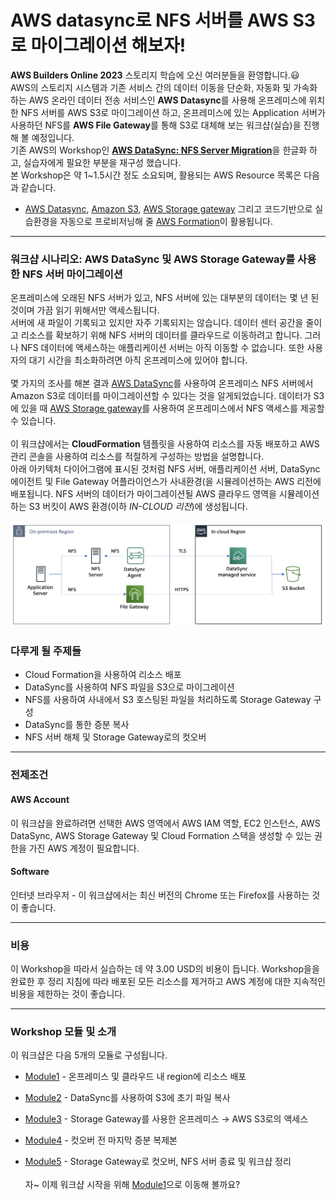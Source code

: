 # AWS datasync로 NFS 서버를 AWS S3로 마이그레이션 해보자!

**AWS Builders Online 2023** 스토리지 학습에 오신 여러분들을 환영합니다.😃<br>
AWS의 스토리지 시스템과 기존 서비스 간의 데이터 이동을 단순화, 자동화 및 가속화하는 AWS 온라인 데이터 전송 서비스인 **AWS Datasync**를 사용해 온프레미스에 위치한 NFS 서버를 AWS S3로 마이그레이션 하고, 온프레미스에 있는 Application 서버가 사용하던 NFS를 **AWS File Gateway**를 통해 S3로 대체해 보는 워크샵(실습)을 진행해 볼 예정입니다.<br>
기존 AWS의 Workshop인 [**AWS DataSync: NFS Server Migration**]([https://catalog.us-east-1.prod.workshops.aws/workshops/976050cc-0606-4b23-b49f-ca7b8ac4b153/en-US/](https://catalog.workshops.aws/datasync-nfs-server-migration-with-storage-gateway/en-US))을 한글화 하고, 실습자에게 필요한 부분을 재구성 했습니다.<br>
본 Workshop은 약 1~1.5시간 정도 소요되며, 활용되는 AWS Resource 목록은 다음과 같습니다.

* [AWS Datasync](https://aws.amazon.com/ko/datasync/), [Amazon S3](https://aws.amazon.com/ko/s3/), [AWS Storage gateway](https://aws.amazon.com/ko/storagegateway/) 그리고 코드기반으로 실습환경을 자동으로 프로비저닝해 줄 [AWS Formation](https://aws.amazon.com/ko/cloudformation/)이 활용됩니다.
*****  
### 워크샵 시나리오: AWS DataSync 및 AWS Storage Gateway를 사용한 NFS 서버 마이그레이션<br>
온프레미스에 오래된 NFS 서버가 있고, NFS 서버에 있는 대부분의 데이터는 몇 년 된 것이며 가끔 읽기 위해서만 액세스됩니다.<br>서버에 새 파일이 기록되고 있지만 자주 기록되지는 않습니다. 데이터 센터 공간을 줄이고 리소스를 확보하기 위해 NFS 서버의 데이터를 클라우드로 이동하려고 합니다. 그러나 NFS 데이터에 액세스하는 애플리케이션 서버는 아직 이동할 수 없습니다. 또한 사용자의 대기 시간을 최소화하려면 아직 온프레미스에 있어야 합니다.<br><br>
몇 가지의 조사를 해본 결과 [AWS DataSync](https://aws.amazon.com/ko/datasync/)를 사용하여 온프레미스 NFS 서버에서 Amazon S3로 데이터를 마이그레이션할 수 있다는 것을 알게되었습니다. 데이터가 S3에 있을 때 [AWS Storage gateway](https://aws.amazon.com/ko/storagegateway/)를 사용하여 온프레미스에서 NFS 액세스를 제공할 수 있습니다.<br><br>
이 워크샵에서는 **CloudFormation** 템플릿을 사용하여 리소스를 자동 배포하고 AWS 관리 콘솔을 사용하여 리소스를 적절하게 구성하는 방법을 설명합니다.<br>아래 아키텍처 다이어그램에 표시된 것처럼 NFS 서버, 애플리케이션 서버, DataSync 에이전트 및 File Gateway 어플라이언스가 사내환경(을 시뮬레이션하는 AWS 리전에 배포됩니다. NFS 서버의 데이터가 마이그레이션될 AWS 클라우드 영역을 시뮬레이션하는 S3 버킷이 AWS 환경(이하 *IN-CLOUD 리전*)에 생성됩니다.<br><br>
![intro](./images/intro.png)

### 다루게 될 주제들 <br>
* Cloud Formation을 사용하여 리소스 배포
* DataSync를 사용하여 NFS 파일을 S3으로 마이그레이션
* NFS를 사용하여 사내에서 S3 호스팅된 파일을 처리하도록 Storage Gateway 구성
* DataSync를 통한 증분 복사
* NFS 서버 해체 및 Storage Gateway로의 컷오버

*****
### 전제조건<br>
#### AWS Account<br>
이 워크샵을 완료하려면 선택한 AWS 영역에서 AWS IAM 역할, EC2 인스턴스, AWS DataSync, AWS Storage Gateway 및 Cloud Formation 스택을 생성할 수 있는 권한을 가진 AWS 계정이 필요합니다.
#### Software<br>
인터넷 브라우저 - 이 워크샵에서는 최신 버전의 Chrome 또는 Firefox를 사용하는 것이 좋습니다.<br>
*****
### 비용<br>
이 Workshop을 따라서 실습하는 데 약 3.00 USD의 비용이 듭니다. Workshop을을 완료한 후 정리 지침에 따라 배포된 모든 리소스를 제거하고 AWS 계정에 대한 지속적인 비용을 제한하는 것이 좋습니다.<br>
*****
### Workshop 모듈 및 소개<br>
이 워크샵은 다음 5개의 모듈로 구성됩니다.<br>
* [Module1](./detail/module1.md) - 온프레미스 및 클라우드 내 region에 리소스 배포
* [Module2](./detail/module2.md) - DataSync를 사용하여 S3에 초기 파일 복사
* [Module3](./detail/module3.md) - Storage Gateway를 사용한 온프레미스 &rarr; AWS S3로의 액세스

* [Module4](./detail/module4.md) - 컷오버 전 마지막 증분 복제본
* [Module5](./detail/module5.md) - Storage Gateway로 컷오버, NFS 서버 종료 및 워크샵 정리<br><br>
자~ 이제 워크샵 시작을 위해 [Module1](./detail/module1.md)으로 이동해 볼까요?
